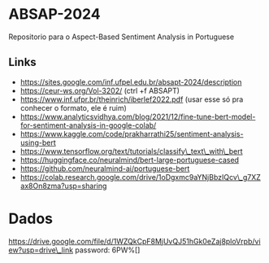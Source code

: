 # ABSAP-2024

Repositorio para o Aspect-Based Sentiment Analysis in Portuguese

## Links

* https://sites.google.com/inf.ufpel.edu.br/absapt-2024/description
* https://ceur-ws.org/Vol-3202/ (ctrl +f ABSAPT)
* https://www.inf.ufpr.br/theinrich/iberlef2022.pdf (usar esse só pra conhecer o formato, ele é ruim)
* https://www.analyticsvidhya.com/blog/2021/12/fine-tune-bert-model-for-sentiment-analysis-in-google-colab/
* https://www.kaggle.com/code/prakharrathi25/sentiment-analysis-using-bert
* https://www.tensorflow.org/text/tutorials/classify\_text\_with\_bert
* https://huggingface.co/neuralmind/bert-large-portuguese-cased
* https://github.com/neuralmind-ai/portuguese-bert
* https://colab.research.google.com/drive/1oDgxmc9aYNjBbzIQcv\_g7XZax8On8zma?usp=sharing

# Dados

https://drive.google.com/file/d/1WZQkCpF8MjUvQJ51hGk0eZaj8ploVrpb/view?usp=drive\_link
password: 6PW%[]
